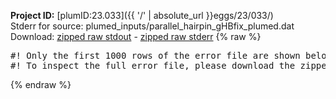 **Project ID:** [plumID:23.033]({{ '/' | absolute_url }}eggs/23/033/)  
Stderr for source:  plumed_inputs/parallel_hairpin_gHBfix_plumed.dat   
Download: [zipped raw stdout](parallel_hairpin_gHBfix_plumed.dat.plumed_master.stdout.txt.zip) - [zipped raw stderr](parallel_hairpin_gHBfix_plumed.dat.plumed_master.stderr.txt.zip) 
{% raw %}
<pre>
#! Only the first 1000 rows of the error file are shown below
#! To inspect the full error file, please download the zipped raw stderr file above
</pre>
{% endraw %}
